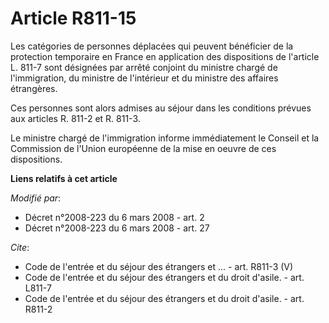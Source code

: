 # Article R811-15

Les catégories de personnes déplacées qui peuvent bénéficier de la protection temporaire en France en application des
dispositions de l'article L. 811-7 sont désignées par arrêté conjoint du ministre chargé de l'immigration, du ministre de
l'intérieur et du ministre des affaires étrangères. 

Ces personnes sont alors admises au séjour dans les conditions prévues aux articles R. 811-2 et R. 811-3. 

Le ministre chargé de l'immigration informe immédiatement le Conseil et la Commission de l'Union européenne de la mise en
oeuvre de ces dispositions.

**Liens relatifs à cet article**

_Modifié par_:

  - Décret n°2008-223 du 6 mars 2008 - art. 2
  - Décret n°2008-223 du 6 mars 2008 - art. 27

_Cite_:

  - Code de l'entrée et du séjour des étrangers et ... - art. R811-3 (V)
  - Code de l'entrée et du séjour des étrangers et du droit d'asile. - art. L811-7
  - Code de l'entrée et du séjour des étrangers et du droit d'asile. - art. R811-2
